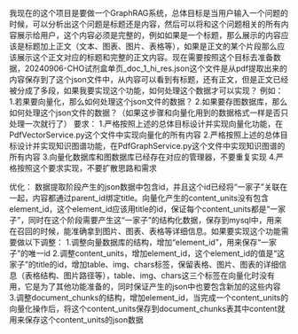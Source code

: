 我现在的这个项目是要做一个GraphRAG系统，总体目标是当用户输入一个问题的时候，可以分析出这个问题是标题还是内容，然后可以将和这个问题相关的所有内容展示给用户，这个内容必须是完整的，例如如果是一个标题，那么展示的内容应该是标题加上正文（文本、图表、图片、表格等），如果是正文的某个片段那么应该展示这个正文对应的标题和完整的正文内容。现在需要按照这个目标去准备数据，20240906-CHO试剂盒单页_doc_1_hi_res.json这个文件是从pdf提取出来的内容保存到了这个json文件中，从内容可以看到有标题，还有正文，但是正文已经被分成了多段，如果我要实现这个功能，如何处理这个数据才可以实现？
例如：
1.若果要向量化，那么如何处理这个json文件的数据？
2.如果要存图数据库，那么如何处理这个json文件的数据？（如果这步骤和向量化用到的数据格式一样是否只处理一次就行了）
要求：
1.严格按照上述的总体目标设计并实现向量化功能，在PdfVectorService.py这个文件中实现向量化的所有内容
2.严格按照上述的总体目标设计并实现知识图谱功能，在PdfGraphService.py这个文件中实现知识图谱的所有内容
3.向量化数据库和图数据库已经存在对应的管理器，不要重复实现
4.严格按照这个要求实现，不要扩散思路和需求


优化：
数据提取阶段产生的json数据中包含id，并且这个id已经将“一家子”关联在一起，内容都通过parent_id绑定title。向量化产生的content_units没有包含element_id，这个element_id应该用title的id，保证每个content_units都是“一家子”，同时在这个阶段需要产生这“一家子”的结构化数据，保存到mysql中，用来在召回的时候，能准确拿到图片、图表、表格等详细信息。如果要实现这个功能需要做以下调整：
1.调整向量数据库的结构，增加“element_id”，用来保存“一家子”的唯一id
2.调整content_units，增加element_id，这个element_id的值是“这家子”的title的id，增加table、img、chars标签，保留表格、图片、图表的详细信息（表格结构、图片路径等），table、img、chars这三个标签在向量化时没有用，它是为了其他功能准备的，同时保证产生的json中也要包含新加的这些内容
3.调整document_chunks的结构，增加element_id，当完成一个content_units的向量化操作后，将这个content_units保存到document_chunks表其中content就用来保存这个content_units的json数据